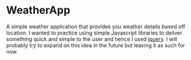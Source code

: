 # WeatherApp
A simple weather application that provides you weather details based off location. I wanted to practice using simple Javascript libraries
to deliver something quick and simple to the user and hence I used [jquery](https://jquery.com/). I will probably try to expand on 
this idea in the future but leaving it as such for now.
